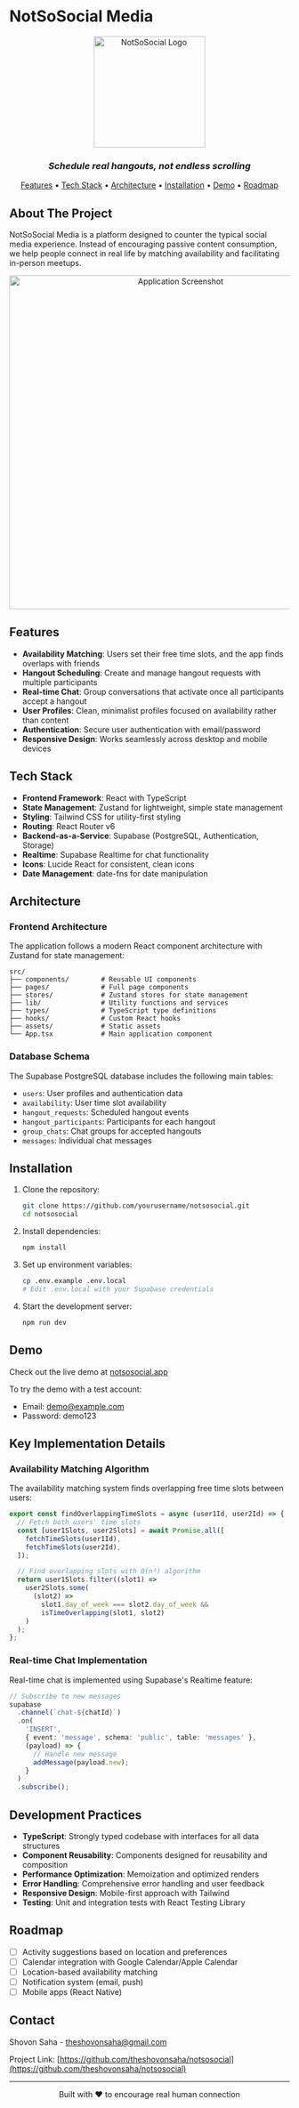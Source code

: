 # NotSoSocial Media

<div align="center">
  <img src="public/logo.png" alt="NotSoSocial Logo" width="200"/>
  <h3><i>Schedule real hangouts, not endless scrolling</i></h3>
  <p>
    <a href="#features">Features</a> •
    <a href="#tech-stack">Tech Stack</a> •
    <a href="#architecture">Architecture</a> •
    <a href="#installation">Installation</a> •
    <a href="#demo">Demo</a> •
    <a href="#roadmap">Roadmap</a>
  </p>
</div>

## About The Project

NotSoSocial Media is a platform designed to counter the typical social media experience. Instead of encouraging passive content consumption, we help people connect in real life by matching availability and facilitating in-person meetups.

<div align="center">
  <img src="public/screenshot.png" alt="Application Screenshot" width="600"/>
</div>

## Features

- **Availability Matching**: Users set their free time slots, and the app finds overlaps with friends
- **Hangout Scheduling**: Create and manage hangout requests with multiple participants
- **Real-time Chat**: Group conversations that activate once all participants accept a hangout
- **User Profiles**: Clean, minimalist profiles focused on availability rather than content
- **Authentication**: Secure user authentication with email/password
- **Responsive Design**: Works seamlessly across desktop and mobile devices

## Tech Stack

- **Frontend Framework**: React with TypeScript
- **State Management**: Zustand for lightweight, simple state management
- **Styling**: Tailwind CSS for utility-first styling
- **Routing**: React Router v6
- **Backend-as-a-Service**: Supabase (PostgreSQL, Authentication, Storage)
- **Realtime**: Supabase Realtime for chat functionality
- **Icons**: Lucide React for consistent, clean icons
- **Date Management**: date-fns for date manipulation

## Architecture

### Frontend Architecture

The application follows a modern React component architecture with Zustand for state management:

```
src/
├── components/        # Reusable UI components
├── pages/             # Full page components
├── stores/            # Zustand stores for state management
├── lib/               # Utility functions and services
├── types/             # TypeScript type definitions
├── hooks/             # Custom React hooks
├── assets/            # Static assets
└── App.tsx            # Main application component
```

### Database Schema

The Supabase PostgreSQL database includes the following main tables:

- `users`: User profiles and authentication data
- `availability`: User time slot availability
- `hangout_requests`: Scheduled hangout events
- `hangout_participants`: Participants for each hangout
- `group_chats`: Chat groups for accepted hangouts
- `messages`: Individual chat messages

## Installation

1. Clone the repository:

   ```bash
   git clone https://github.com/yourusername/notsosocial.git
   cd notsosocial
   ```

2. Install dependencies:

   ```bash
   npm install
   ```

3. Set up environment variables:

   ```bash
   cp .env.example .env.local
   # Edit .env.local with your Supabase credentials
   ```

4. Start the development server:
   ```bash
   npm run dev
   ```

## Demo

Check out the live demo at [notsosocial.app](https://notsosocial.app)

To try the demo with a test account:

- Email: demo@example.com
- Password: demo123

## Key Implementation Details

### Availability Matching Algorithm

The availability matching system finds overlapping free time slots between users:

```typescript
export const findOverlappingTimeSlots = async (user1Id, user2Id) => {
  // Fetch both users' time slots
  const [user1Slots, user2Slots] = await Promise.all([
    fetchTimeSlots(user1Id),
    fetchTimeSlots(user2Id),
  ]);

  // Find overlapping slots with O(n²) algorithm
  return user1Slots.filter((slot1) =>
    user2Slots.some(
      (slot2) =>
        slot1.day_of_week === slot2.day_of_week &&
        isTimeOverlapping(slot1, slot2)
    )
  );
};
```

### Real-time Chat Implementation

Real-time chat is implemented using Supabase's Realtime feature:

```typescript
// Subscribe to new messages
supabase
  .channel(`chat-${chatId}`)
  .on(
    'INSERT',
    { event: 'message', schema: 'public', table: 'messages' },
    (payload) => {
      // Handle new message
      addMessage(payload.new);
    }
  )
  .subscribe();
```

## Development Practices

- **TypeScript**: Strongly typed codebase with interfaces for all data structures
- **Component Reusability**: Components designed for reusability and composition
- **Performance Optimization**: Memoization and optimized renders
- **Error Handling**: Comprehensive error handling and user feedback
- **Responsive Design**: Mobile-first approach with Tailwind
- **Testing**: Unit and integration tests with React Testing Library

## Roadmap

- [ ] Activity suggestions based on location and preferences
- [ ] Calendar integration with Google Calendar/Apple Calendar
- [ ] Location-based availability matching
- [ ] Notification system (email, push)
- [ ] Mobile apps (React Native)

## Contact

Shovon Saha - [theshovonsaha@gmail.com](mailto:theshovonsaha@gmail.com)

Project Link: [https://github.com/theshovonsaha/notsosocial](https://github.com/theshovonsaha/notsosocial)

---

<div align="center">
  <p>Built with ❤️ to encourage real human connection</p>
</div>
